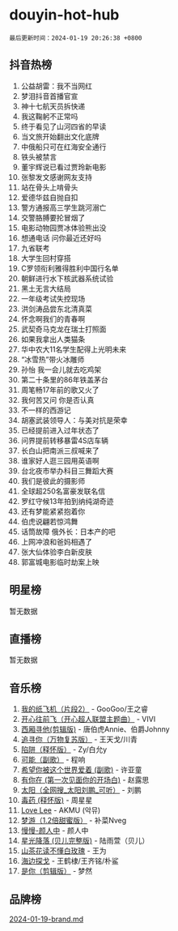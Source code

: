 # douyin-hot-hub

`最后更新时间：2024-01-19 20:26:38 +0800`

## 抖音热榜

1. 公益胡雷：我不当网红
1. 梦泪抖音首播官宣
1. 神十七航天员拆快递
1. 我这鞠躬不正常吗
1. 终于看见了山河四省的早读
1. 当文旅开始翻出文化底牌
1. 中俄船只可在红海安全通行
1. 铁头被禁言
1. 董宇辉说已看过贾玲新电影
1. 张黎发文感谢网友支持
1. 站在骨头上啃骨头
1. 爱德华兹自抛自扣
1. 警方通报高三学生跳河溺亡
1. 交警胳膊要抡冒烟了
1. 电影动物园贾冰体验熊出没
1. 想通电话 问你最近还好吗
1. 九省联考
1. 大学生回村穿搭
1. C罗领衔利雅得胜利中国行名单
1. 朝鲜进行水下核武器系统试验
1. 黑土无言大结局
1. 一年级考试失控现场
1. 洪剑涛品尝东北清真菜
1. 怀念啊我们的青春啊
1. 武契奇马克龙在瑞士打照面
1. 如果我拿出人类猫条
1. 华中农大11名学生配得上光明未来
1. “冰雪热”带火冰雕师
1. 孙怡 我一会儿就去吃鸡架
1. 第二十条里的86年铁盖茅台
1. 周笔畅17年前的歌又火了
1. 我何苦又问 你是否认真
1. 不一样的西游记
1. 胡塞武装领导人：与美对抗是荣幸
1. 已经提前进入过年状态了
1. 问界提前转移暴雷4S店车辆
1. 长白山把南派三叔喊来了
1. 谁家好人逛三园用英语啊
1. 台北夜市举办科目三舞蹈大赛
1. 我们是彼此的摄影师
1. 全球超250名富豪发联名信
1. 罗红守候13年拍到纳纯湖奇迹
1. 还有梦能紧紧抱着你
1. 伯虎说翩若惊鸿舞
1. 话筒故障 俄外长：日本产的吧
1. 上网冲浪和爸妈相遇了
1. 张大仙体验李白新皮肤
1. 郭富城电影临时劫案上映

## 明星榜

暂无数据

## 直播榜

暂无数据

## 音乐榜

1. [我的纸飞机（片段2）](https://sf86-cdn-tos.douyinstatic.com/obj/tos-cn-ve-2774/oM2ZrKcg2CD5AeRB2gkeXOFB1IxAGJdZPazYHf) - GooGoo/王之睿
1. [开心往前飞（开心超人联盟主题曲）](https://sf6-cdn-tos.douyinstatic.com/obj/tos-cn-ve-2774/9d8fb7c82cf1421fb93a9fe925275e0a) - VIVI
1. [西厢寻他(剪辑版)](https://sf86-cdn-tos.douyinstatic.com/obj/tos-cn-ve-2774/oUsAVfAQKlRNxEv5qxvIB8o5qmIWUcXbzJKJhw) - 唐伯虎Annie、伯爵Johnny
1. [追寻你（万物复苏版）](https://sf6-cdn-tos.douyinstatic.com/obj/tos-cn-ve-2774/oYeAZJsbjIDit9APmBg8u6uDUQnHmoCf3gbo74) - 王天戈/川青
1. [陷阱（释怀版）](https://sf86-cdn-tos.douyinstatic.com/obj/tos-cn-ve-2774/oE8C21LeZrzKLDFfQYgMzx4GAIHageG5IzayY7) - Zy/白允y
1. [可能（副歌）](https://sf86-cdn-tos.douyinstatic.com/obj/tos-cn-ve-2774/cde1731888894259b333569393c2fb51) - 程响
1. [希望你被这个世界爱着 (副歌)](https://sf86-cdn-tos.douyinstatic.com/obj/tos-cn-ve-2774/oUHCmWQfZlE3QQBKBeD8rCFLpJzPgCpImhsxMt) - 许亚童
1. [有你在 (第一次见面你的开场白)](https://sf86-cdn-tos.douyinstatic.com/obj/tos-cn-ve-2774/oAthrQ3ClJBfI57uBoFEgNDYtNCZ0TSYQQfxQ0) - 赵露思
1. [太阳（全网搜_太阳刘鹏_可听）](https://sf86-cdn-tos.douyinstatic.com/obj/tos-cn-ve-2774/ogWbyIQnlBFImVbeDocRdCIYtBHlbJXgfZMvgz) - 刘鹏
1. [毒药 (释怀版)](https://sf86-cdn-tos.douyinstatic.com/obj/tos-cn-ve-2774/oYILMEAzspdZBIzy4frJNB8ZHPHWAhiwowd4Ad) - 周星星
1. [Love Lee](https://sf86-cdn-tos.douyinstatic.com/obj/tos-cn-ve-2774/o05GbkJGbCBTdDnMtB0fwOYgkeZp23vrWQDQBS) - AKMU (악뮤)
1. [梦游（1.2倍甜蜜版）](https://sf86-cdn-tos.douyinstatic.com/obj/tos-cn-ve-2774/o4gyAUm8hwufoEABmwVIiQtHsFuGzAEEWtNMzo) - 补菜Nveg
1. [慢慢-颜人中](https://sf3-cdn-tos.douyinstatic.com/obj/tos-cn-ve-2774/ocjHNfBXdBxQNC8ZGAeoLMFTUgtBg8bkExunDC) - 颜人中
1. [星光降落 (贝儿完整版)](https://sf86-cdn-tos.douyinstatic.com/obj/tos-cn-ve-2774/okwB9hAwyAtsFFkFBzAX1hOOfQuIoMNs0W2Mwr) - 陆雨萱（贝儿）
1. [山茶花读不懂白玫瑰](https://sf86-cdn-tos.douyinstatic.com/obj/tos-cn-ve-2774/osfn8B7DktrRHEPJgPCfDbw7QDQEkwC16BxZg9) - 王为
1. [海边探戈](https://sf86-cdn-tos.douyinstatic.com/obj/tos-cn-ve-2774/os9gE0VQCGqt6VQkZDyBBYvfSDY0QFe3vVmubn) - 王鹤棣/王齐铭/朴鲨
1. [是你（剪辑版）](https://sf86-cdn-tos.douyinstatic.com/obj/tos-cn-ve-2774/46019dae783c4c969944217fe1cfafc4) - 梦然

## 品牌榜

[2024-01-19-brand.md](2024-01-19-brand.md)
